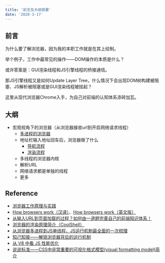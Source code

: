 ```yaml
---
title: '前言及大纲提要'
date: '2020-3-17'
---
```


## 前言

为什么要了解浏览器，因为我的本职工作就是在其上绘制。

举个例子，工作中最常见的操作——DOM操作的本质是什么？

或许答案是：GUI渲染线程和JS引擎线程的桥接通信。

那JS引擎线程又是如何Update Layer Tree，什么情况下会出现DOM树构建被阻塞、JS解析被阻塞或是GUI渲染线程被挂起？

这里从现代浏览器Chrome入手，为自己对前端的认知体系添砖加瓦。

## 大纲

- 宏观视角下的浏览器（从浏览器接收url到开启网络请求线程）
  - [多进程的浏览器](./02multi-process.html)
  - 地址栏输入地址回车后，浏览器做了什么
    - [导航流程](./03navigation-process.html)
    - [渲染流程](./04render-process.html)
  - 多线程的浏览器内核
  - 解析URL
  - 网络请求都是单独的线程
  - 更多

## Reference

- [浏览器工作原理与实践](https://time.geekbang.org/column/article/118205)
- [How browsers work（汉译）](https://www.cnblogs.com/lhb25/p/how-browsers-work.html)、[How browsers work（英文版）](http://taligarsiel.com/Projects/howbrowserswork1.htm)
- [从输入URL到页面加载的过程？如何由一道题完善自己的前端知识体系！](https://juejin.im/post/5aa5cb846fb9a028e25d2fb1)
- [浏览器的渲染原理简介（CoolShell）](https://coolshell.cn/articles/9666.html)
- [从浏览器多进程到JS单线程，JS运行机制最全面的一次梳理](https://juejin.im/post/5a6547d0f265da3e283a1df7)
- [知己知彼——解锁浏览器背后的运行机制](https://juejin.im/book/5b936540f265da0a9624b04b/section/5bac3a4df265da0aa81c043c)
- [从 V8 中看 JS 性能优化](https://juejin.im/book/5bdc715fe51d454e755f75ef/section/5bdc72cbe51d450540286a9d)
- [说说标准——CSS中非常重要的可视化格式模型(visual formatting model)简介](https://bbs.csdn.net/topics/340204423)